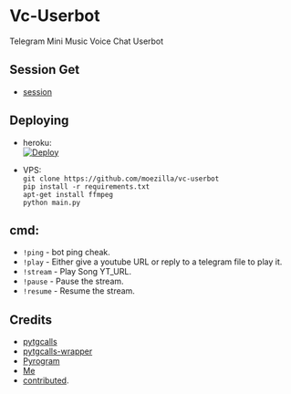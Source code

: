 # Vc-Userbot
Telegram Mini Music Voice Chat Userbot

## Session Get

- [session](https://replit.com/@OpAbhi/Vc-Userbot)

## Deploying
* heroku:   
[![Deploy](https://www.herokucdn.com/deploy/button.svg)](http://heroku.com/deploy?template=https://github.com/moezilla/vc-userbot)   

* VPS:   
`git clone https://github.com/moezilla/vc-userbot`   
`pip install -r requirements.txt`   
`apt-get install ffmpeg`   
`python main.py`   


## cmd:   
- `!ping` - bot ping cheak.   
- `!play` - Either give a youtube URL or reply to a telegram file to play it.
- `!stream` - Play Song YT_URL.   
- `!pause` - Pause the stream.   
- `!resume` - Resume the stream.   

## Credits
- [pytgcalls](https://github.com/pytgcalls/pytgcalls)   
- [pytgcalls-wrapper](https://github.com/callsmusic/pytgcalls-wrapper)   
- [Pyrogram](https://github.com/pyrogram/pyrogram)   
- [Me](https://github.com/moezilla)
- [contributed](https://github.com/moezilla/vc-userbot/graphs/contributors).
